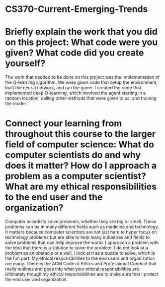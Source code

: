 # CS370-Current-Emerging-Trends

# Briefly explain the work that you did on this project: What code were you given? What code did you create yourself?
The work that needed to be done on this project was the implementation of the Q-learning algorithm. We were given code that setup the environment, built the neural network, and ran the game. I created the code that implemented deep Q-learning, which involved the agent starting in a random location, calling other methods that were given to us, and training the model. 
# Connect your learning from throughout this course to the larger field of computer science: What do computer scientists do and why does it matter? How do I approach a problem as a computer scientist? What are my ethical responsibilities to the end user and the organization?
Computer scientists solve problems, whether they are big or small. These problems can be in many different fields such as medicine and technology. It matters because computer scientists are not just here to hyper focus on technology problems but are able to help many industries and fields to solve problems that can help improve the world. I approach a problem with the idea that there is a solution to solve the problem. I do not look at a problem as an obstacle or a wall, I look at it as a puzzle to solve, which is the fun part. My ethical responsibilities to the end users and organization are many. There is the ACM Code of Ethics and Professional Conduct that really outlines and goes into what your ethical responsibilities are. Ultimately though my ethical responsibilities are to make sure that I protect the end user and organization. 
